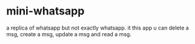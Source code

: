 # mini-whatsapp
a replica of whatsapp but not exactly whatsapp. it this app u can delete a msg, create a msg, update a msg and read a msg.

